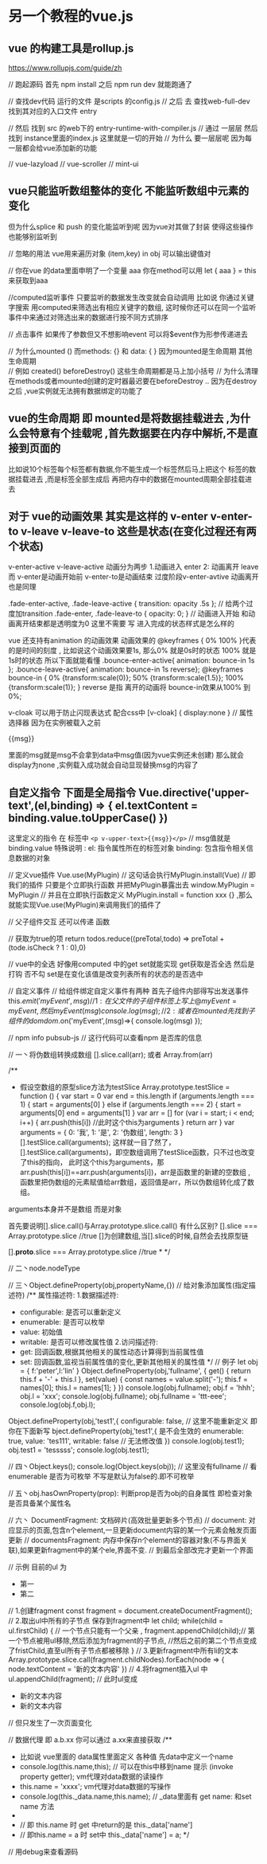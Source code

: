 # 另一个教程的vue.js

## vue 的构建工具是rollup.js

<https://www.rollupjs.com/guide/zh>

// 跑起源码  首先 npm install  之后 npm run dev 就能跑通了

// 查找dev代码 运行的文件  是scripts 的config.js
// 之后 去 查找web-full-dev  找到其对应的入口文件 entry

// 然后 找到 src 的web下的 entry-runtime-with-compiler.js
// 通过 一层层 然后找到 instance里面的index.js  这里就是一切的开始
// 为什么 要一层层呢  因为每一层都会给vue添加新的功能

// vue-lazyload
// vue-scroller
// mint-ui

## vue只能监听数组整体的变化  不能监听数组中元素的变化

但为什么splice 和 push 的变化能监听到呢  因为vue对其做了封装 使得这些操作也能够别监听到

//  忽略的用法   vue用来遍历对象  (item,key) in obj   可以输出键值对

//  你在vue 的data里面申明了一个变量 aaa   你在method可以用  let { aaa } = this  来获取到aaa

//computed监听事件 只要监听的数据发生改变就会自动调用  比如说 你通过关键字搜索  用computed来筛选出有相应关键字的数组, 这时候你还可以在同一个监听事件中来通过对筛选出来的数据进行按不同方式排序

//  点击事件 如果传了参数但又不想影响event  可以将$event作为形参传递进去

//  为什么mounted ()  而methods: {}  和 data: { }   因为mounted是生命周期  其他生命周期  
//   例如 created()   beforeDestroy() 这些生命周期都是马上加小括号
//  为什么清理在methods或者mounted创建的定时器最迟要在beforeDestroy ..  因为在destroy之后 ,vue实例就无法拥有数据绑定的功能了

## vue的生命周期  即 mounted是将数据挂载进去 ,为什么会特意有个挂载呢  ,首先数据要在内存中解析,不是直接到页面的

比如说10个标签每个标签都有数据,你不能生成一个标签然后马上把这个
标签的数据挂载进去 ,而是标签全部生成后 再把内存中的数据在mounted周期全部挂载进去

## 对于 vue的动画效果 其实是这样的   v-enter  v-enter-to    v-leave   v-leave-to   这些是状态(在变化过程还有两个状态)

v-enter-active  v-leave-active
动画分为两步 1.动画进入 enter 2: 动画离开 leave  而  v-enter是动画开始前  v-enter-to是动画结束  过度阶段v-enter-avtive
动画离开也是同理

.fade-enter-active, .fade-leave-active { transition: opacity .5s };  // 给两个过度加transition
.fade-enter, .fade-leave-to { opacity: 0; }   // 动画进入开始  和动画离开结束都是透明度为0
这里不需要 写 进入完成的状态样式是怎么样的

vue  还支持有animation 的动画效果  动画效果的 @keyframes { 0% 100% }代表的是时间的刻度 ,
    比如说这个动画效果要1s, 那么0% 就是0s时的状态   100% 就是1s时的状态  所以下面就能看懂
.bounce-enter-active{ animation: bounce-in 1s }; .bounce-leave-active{ animation: bounce-in 1s reverse};
@keyframes bounce-in { 0% {transform:scale(0)}; 50% {transform:scale(1.5)}; 100%{transform:scale(1)}; }
reverse 是指 离开的动画将 bounce-in效果从100% 到0%;

v-cloak 可以用于防止闪现表达式 配合css中 [v-cloak] { display:none }  // 属性选择器
    因为在实例被载入之前  <P v-cloak>{{msg}}</p> 里面的msg就是msg不会拿到data中msg值(因为vue实例还未创建)
    那么就会 display为none  ,实例载入成功就会自动显现替换msg的内容了

## 自定义指令 下面是全局指令 Vue.directive('upper-text',(el,binding) => { el.textContent = binding.value.toUpperCase() })

这里定义的指令  在  标签中  `<p v-upper-text>{{msg}}</p>`   // msg值就是binding.value
特殊说明 :   el: 指令属性所在的标签对象    binding: 包含指令相关信息数据的对象

// 定义vue插件   Vue.use(MyPlugin) // 这句话会执行MyPlugin.install(Vue)
//   即我们的插件 只要是个立即执行函数 并把MyPlugin暴露出去 window.MyPlugin = MyPlugin
//   并且在立即执行函数定义 MyPlugin.install = function xxx {} ,那么就能实现Vue.use(MyPlugin)来调用我们的插件了

//  父子组件交互  还可以传递 函数  

//  获取为true的项   return todos.reduce((preTotal,todo) => preTotal + (tode.isCheck ? 1 : 0),0)

// vue中的全选  好像用computed 中的get set就能实现   get获取是否全选 然后是打钩 否不勾   set是在变化该值是改变列表所有的状态的是否选中

// 自定义事件
//  给组件绑定自定义事件有两种 首先子组件内部得写出发送事件 this.$emit('myEvent',msg)
//          1: 在父文件的 子组件标签上写上@myEvent = myEvent ,  然后  myEvent(msg) { console.log(msg) };
//          2: 或者在mounted 先找到子组件的dom   dom.$on('myEvent',(msg)=>{ console.log(msg) });

//   npm  info  pubsub-js   // 这行代码可以查看npm 是否库的信息

//  一丶将伪数组转换成数组    [].slice.call(arr);   或者  Array.from(arr)

/**
 * 假设空数组的原型slice方法为testSlice
Array.prototype.testSlice = function () {
    var start = 0
    var end = this.length
    if (arguments.length === 1) {
        start = arguments[0]
    } 
    else if (arguments.length === 2) {
        start = arguments[0]
        end = arguments[1]
    }
    var arr = []
    for (var i = start; i < end; i++) {
        arr.push(this[i]) //此时这个this为arguments
    }
    return arr
}
var arguments = {
    0: '我',
    1: '是',
    2: '伪数组',
    length: 3
}
[].testSlice.call(arguments);
这样就一目了然了，[].testSlice.call(arguments)，即空数组调用了testSlice函数，只不过也改变了this的指向，
此时这个this为arguments，那arr.push(this[i])==arr.push(arguments[i])，arr是函数里的新建的空数组 ,
函数里把伪数组的元素赋值给arr数组，返回值是arr，所以伪数组转化成了数组。
 
arguments本身并不是数组 而是对象

首先要说明[].slice.call()与Array.prototype.slice.call() 有什么区别?
[].slice === Array.prototype.slice  //true
[]为创建数组,当[].slice的时候,自然会去找原型链

[].__proto__.slice === Array.prototype.slice   //true
 * 
 */


 // 二丶node.nodeType

 // 三丶Object.defineProperty(obj,propertyName,{}) // 给对象添加属性(指定描述符)
 /**
  属性描述符: 
  1.数据描述符:
  * configurable: 是否可以重新定义
  * enumerable: 是否可以枚举
  * value: 初始值
  * writable: 是否可以修改属性值
  2.访问描述符: 
  * get: 回调函数,根据其他相关的属性动态计算得到当前属性值
  * set: 回调函数,监视当前属性值的变化,更新其他相关的属性值
  */
//  例子
let obj = { f:'peter',l:'lin' }
Object.defineProperty(obj,'fullname', {
    get() {
        return this.f + '-' + this.l
    },
    set(value) {
        const names = value.split('-');
        this.f = names[0];
        this.l = names[1];
    }
})
console.log(obj.fullname);
obj.f = 'hhh';
obj.l = 'xxx';
console.log(obj.fullname);
obj.fullname = 'ttt-eee';
console.log(obj.f,obj.l);

Object.defineProperty(obj,'test1',{
    configurable: false,  // 这里不能重新定义  即你在下面新写 bject.defineProperty(obj,'test1',{ 是不会生效的
    enumerable: true,
    value: 'tes111',
    writable: false // 无法修改值
})
console.log(obj.test1);
obj.test1 = 'tesssss';
console.log(obj.test1);

//  四丶Object.keys();
console.log(Object.keys(obj)); // 这里没有fullname
//  看enumerable 是否为可枚举   不写是默认为false的.即不可枚举


//  五丶obj.hasOwnProperty(prop): 判断prop是否为obj的自身属性  即检查对象是否具备某个属性名

// 六丶  DocumentFragment: 文档碎片(高效批量更新多个节点)
//   document: 对应显示的页面,包含n个element,一旦更新document内容的某一个元素会触发页面更新
//   documentsFragment: 内存中保存n个element的容器对象(不与界面关联),如果更新fragment中的某个ele,界面不变.
//                  到最后全部改完才更新一个界面

// 示例  目前的ul 为  <ul><li>第一</li><li>第二</li></ul>
//  1.创建fragment
const fragment = document.createDocumentFragment();
// 2.取出ul中所有的子节点 保存到fragment中
let child;
while(child = ul.firstChild) { // 一个节点只能有一个父亲 ,
    fragment.appendChild(child);// 第一个节点被用ul移除,然后添加为fragment的子节点,
                            //然后之前的第二个节点变成了fristChild,直至ul所有子节点都被移除
}
// 3.更新fragment中所有li的文本
Array.prototype.slice.call(fragment.childNodes).forEach(node => {
    node.textContent = '新的文本内容'
})
// 4.将fragment插入ul 中
ul.appendChild(fragment);  // 此时ul变成 <ul><li>新的文本内容</li><li>新的文本内容</li></ul>
// 但只发生了一次页面变化


//  数据代理   即 a.b.xx 你可以通过  a.xx来直接获取
/**
 * 比如说 vue里面的 data属性里面定义 各种值  先data中定义一个name
 * console.log(this.name,this);  // 可以在this中移到name 提示 (invoke property getter); vm代理对data数据的读操作
 * this.name = 'xxxx';                                                               vm代理对data数据的写操作
 * console.log(this._data.name,this.name); // _data里面有 get name:  和set name 方法
 * 
 * //  即 this.name 时 get 中return的是 this._data['name']
 * //  即this.name = a 时  set中 this._data['name'] = a;
 */

 //  用debug来查看源码